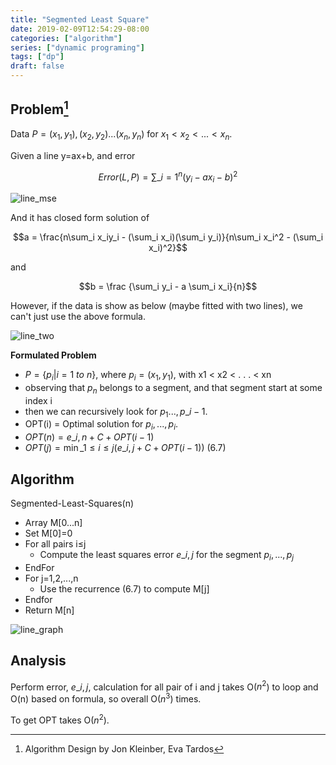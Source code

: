 ```yaml
---
title: "Segmented Least Square"
date: 2019-02-09T12:54:29-08:00
categories: ["algorithm"]
series: ["dynamic programing"]
tags: ["dp"]
draft: false
---
```


## Problem[^algo]

Data $P = (x_1,y_1), (x_2, y_2)...(x_n, y_n)$ for $x_1 < x_2 < ... < x_n$.

Given a line y=ax+b, and error

$$Error(L, P) = \sum\_{i=1}^n(y_i - ax_i -b)^2$$

![line_mse](/img/cse202/line_mse.png)

And it has closed form solution of 

$$a = \frac{n\sum_i x_iy_i - (\sum_i x_i)(\sum_i y_i)}{n\sum_i x_i^2 - (\sum_i x_i)^2}$$

and

$$b = \frac {\sum_i y_i - a \sum_i x_i}{n}$$

However, if the data is show as below (maybe fitted with two lines), we can't just use the above formula.

![line_two](/img/cse202/line_two.png)

**Formulated Problem**

- $P = \{p_i | i = 1\ to\ n\}$, where $p_i = (x_1, y_1)$, with x1 < x2 < . . . < xn
- observing that $p_n$ belongs to a segment, and that segment start at some index i
- then we can recursively look for $p_1 ..., p\_{i-1}$.
- OPT(i) = Optimal solution for $p_i, ..., p_i$.
- $OPT(n) = e\_{i,n} + C + OPT(i − 1)$
- $OPT(j) = \min\_{1≤i≤j} (e\_{i,j} + C + OPT(i − 1))$ (6.7)

## Algorithm

Segmented-Least-Squares(n)

- Array M[0...n]
- Set M[0]=0
- For all pairs i≤j
  - Compute the least squares error $e\_{i , j}$ for the segment $p_i , . . . , p_j$
- EndFor
- For j=1,2,...,n
  - Use the recurrence (6.7) to compute M[j]
- Endfor
- Return M[n]

![line_graph](/img/cse202/line_graph.png)

## Analysis

Perform error, $e\_{i,j}$, calculation for all pair of i and j takes O($n^2$) to loop and O(n) based on formula, so overall O($n^3$) times.

To get OPT takes O($n^2$).

[^algo]: Algorithm Design by Jon Kleinber, Eva Tardos 